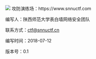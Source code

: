 <img src="https://octodex.github.com/images/linktocat.jpg">
攻防演练场：https://www.snnuctf.com

编写人：陕西师范大学表白墙网络安全团队

联系方式：ctf@snnuctf.cn

编写时间：2018-07-12

版本号：0.1
